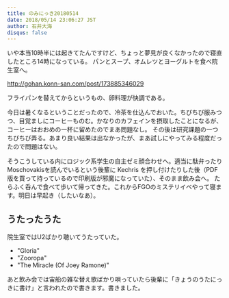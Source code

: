 ```yaml
---
title: のみにっき20180514
date: 2018/05/14 23:06:27 JST
author: 石井大海
disqus: false
---
```


いや本当10時半には起きてたんですけど、ちょっと夢見が良くなかったので寝直したところ14時になっている。
パンとスープ、オムレツとヨーグルトを食べ院生室へ。

<div class="tumblr-post" data-href="https://embed.tumblr.com/embed/post/NvJbxbG4ja_bU6ZaCP5BrA/173885346029" data-did="da39a3ee5e6b4b0d3255bfef95601890afd80709"><a href="http://gohan.konn-san.com/post/173885346029">http://gohan.konn-san.com/post/173885346029</a></div>  <script async src="https://assets.tumblr.com/post.js"></script>

フライパンを替えてからというもの、卵料理が快調である。

今日は暑くなるということだったので、冷茶を仕込んでおいた。ちびちび服みつつ、目覚ましにコーヒーものむ。かなりのカフェインを摂取したことになるが、コーヒーはおおめの一杯に留めたのでまあ問題なし。
その後は研究課題の一つちびちび弄る。あまり良い結果は出なかったが、まあ試しにやってみる程度だったので問題はない。

そうこうしている内にロジック系学生の自主ゼミ顔合わせへ。適当に駄弁ったりMoschovakisを読んでいるという後輩に Kechris を押し付けたりした後（PDF版を買って持っているので印刷版が邪魔になっていた）、そのまま飲み会へ。
たらふく呑んで食べて歩いて帰ってきた。これからFGOのミステリイベやって寝ます。明日は早起き（したいなあ）。

## うたったうた
院生室ではU2ばかり聴いてうたっていた。

* "Gloria"
* "Zooropa"
* "The Miracle (Of Joey Ramone)"

あと飲み会では宙船の雑な替え歌ばかり唄っていたら後輩に「きょうのうたにっきに書け」と言われたので書きます。書きました。

